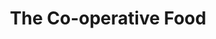 ---
title: "The Co-operative Food"
url: /derby/the-co-operative-food-smalley-drive/
shop: Supermarkt
---